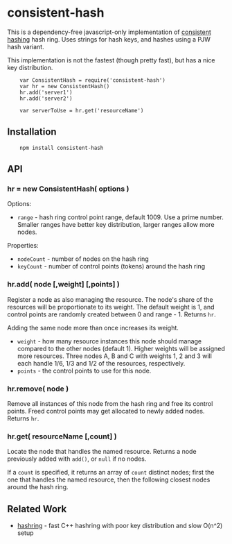 consistent-hash
===============

This is a dependency-free javascript-only implementation of
[consistent hashing](https://en.wikipedia.org/wiki/Consistent_hashing) hash
ring.  Uses strings for hash keys, and hashes using a PJW hash variant.

This implementation is not the fastest (though pretty fast), but has a nice key
distribution.

        var ConsistentHash = require('consistent-hash')
        var hr = new ConsistentHash()
        hr.add('server1')
        hr.add('server2')

        var serverToUse = hr.get('resourceName')


Installation
------------

        npm install consistent-hash


API
---

### hr = new ConsistentHash( options )

Options:

- `range` - hash ring control point range, default 1009.  Use a prime number.
  Smaller ranges have better key distribution, larger ranges allow more nodes.

Properties:

- `nodeCount` - number of nodes on the hash ring
- `keyCount` - number of control points (tokens) around the hash ring

### hr.add( node [,weight] [,points] )

Register a node as also managing the resource.  The node's share of the
resources will be proportionate to its weight.  The default weight is 1,
and control points are randomly created between 0 and range - 1.  Returns `hr`.

Adding the same node more than once increases its weight.

- `weight` - how many resource instances this node should manage compared to the other nodes (default 1).
  Higher weights will be assigned more resources.  Three nodes A, B and C with
  weights 1, 2 and 3 will each handle 1/6, 1/3 and 1/2 of the resources, respectively.
- `points` - the control points to use for this node.

### hr.remove( node )

Remove all instances of this node from the hash ring and free its control
points.  Freed control points may get allocated to newly added nodes.
Returns `hr`.

### hr.get( resourceName [,count] )

Locate the node that handles the named resource.  Returns a node previously
added with `add()`, or `null` if no nodes.

If a `count` is specified, it returns an array of `count` distinct nodes;
first the one that handles the named resource, then the following closest
nodes around the hash ring.


Related Work
------------

- [hashring](https://npmjs.org/package/hashring) - fast C++ hashring with poor key distribution and slow O(n^2) setup


